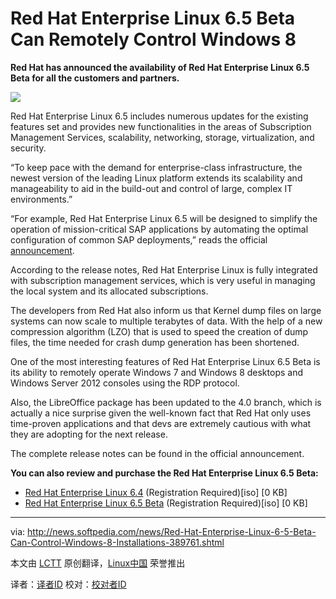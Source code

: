 Red Hat Enterprise Linux 6.5 Beta Can Remotely Control Windows 8
================================================================================
**Red Hat has announced the availability of Red Hat Enterprise Linux 6.5 Beta for all the customers and partners.**

![](http://i1-news.softpedia-static.com/images/news2/Red-Hat-Enterprise-Linux-6-5-Beta-Can-Control-Windows-8-Installations-389761-2.png)

Red Hat Enterprise Linux 6.5 includes numerous updates for the existing features set and provides new functionalities in the areas of Subscription Management Services, scalability, networking, storage, virtualization, and security.

“To keep pace with the demand for enterprise-class infrastructure, the newest version of the leading Linux platform extends its scalability and manageability to aid in the build-out and control of large, complex IT environments.”

“For example, Red Hat Enterprise Linux 6.5 will be designed to simplify the operation of mission-critical SAP applications by automating the optimal configuration of common SAP deployments,” reads the official [announcement][1].

According to the release notes, Red Hat Enterprise Linux is fully integrated with subscription management services, which is very useful in managing the local system and its allocated subscriptions.

The developers from Red Hat also inform us that Kernel dump files on large systems can now scale to multiple terabytes of data. With the help of a new compression algorithm (LZO) that is used to speed the creation of dump files, the time needed for crash dump generation has been shortened.

One of the most interesting features of Red Hat Enterprise Linux 6.5 Beta is its ability to remotely operate Windows 7 and Windows 8 desktops and Windows Server 2012 consoles using the RDP protocol.

Also, the LibreOffice package has been updated to the 4.0 branch, which is actually a nice surprise given the well-known fact that Red Hat only uses time-proven applications and that devs are extremely cautious with what they are adopting for the next release.

The complete release notes can be found in the official announcement.

**You can also review and purchase the Red Hat Enterprise Linux 6.5 Beta:**

- [Red Hat Enterprise Linux 6.4][2] (Registration Required)[iso] [0 KB]
- [Red Hat Enterprise Linux 6.5 Beta][3] (Registration Required)[iso] [0 KB]

--------------------------------------------------------------------------------

via: http://news.softpedia.com/news/Red-Hat-Enterprise-Linux-6-5-Beta-Can-Control-Windows-8-Installations-389761.shtml

本文由 [LCTT][] 原创翻译，[Linux中国][] 荣誉推出

译者：[译者ID][] 校对：[校对者ID][]

[LCTT]:https://github.com/LCTT/TranslateProject
[Linux中国]:http://linux.cn/portal.php
[译者ID]:http://linux.cn/space/译者ID
[校对者ID]:http://linux.cn/space/校对者ID

[1]:http://www.redhat.com/about/news/archive/2013/10/latest-beta-release-of-red-hat-enterprise-linux-6-now-available
[2]:https://access.redhat.com/downloads/
[3]:https://rhn.redhat.com/rhn/software/channels/Beta.do